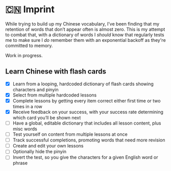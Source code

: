 # 🇨🇳 Imprint

While trying to build up my Chinese vocabulary, I’ve been finding that my retention of words that don’t appear often is almost zero. This is my attempt to combat that, with a dictionary of words I _should_ know that regularly tests me to make sure I _do_ remember them with an exponential backoff as they're committed to memory.

Work in progress.

## Learn Chinese with flash cards

- [x] Learn from a looping, hardcoded dictionary of flash cards showing characters and pinyin
- [x] Select from multiple hardcoded lessons
- [x] Complete lessons by getting every item correct either first time or two times in a row
- [x] Receive feedback on your success, with your success rate determining which card you’ll be shown next
- [ ] Have a global, editable dictionary that includes all lesson content, plus misc words
- [ ] Test yourself on content from multiple lessons at once
- [ ] Track successful completions, promoting words that need more revision
- [ ] Create and edit your own lessons
- [ ] Optionally hide the pinyin
- [ ] Invert the test, so you give the characters for a given English word or phrase
